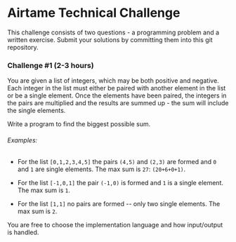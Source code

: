 # Airtame Technical Challenge

This challenge consists of two questions - a programming problem and a written exercise. Submit your solutions by committing them into this git repository.

### Challenge #1 (2-3 hours)
You are given a list of integers, which may be both positive and negative. Each integer in the list must either be paired with another element in the list or be a single element. Once the elements have been paired, the integers in the pairs are multiplied and the results are summed up - the sum will include the single elements.

Write a program to find the biggest possible sum.

###### Examples:
- For the list `[0,1,2,3,4,5]` the pairs `(4,5)` and `(2,3)` are formed and `0` and `1` are single elements. The max sum is `27`: `(20+6+0+1)`.

- For the list `[-1,0,1]` the pair `(-1,0)` is formed and `1` is a single element. The max sum is `1`.

- For the list `[1,1]` no pairs are formed -- only two single elements. The max sum is `2`.

You are free to choose the implementation language and how input/output is handled.
